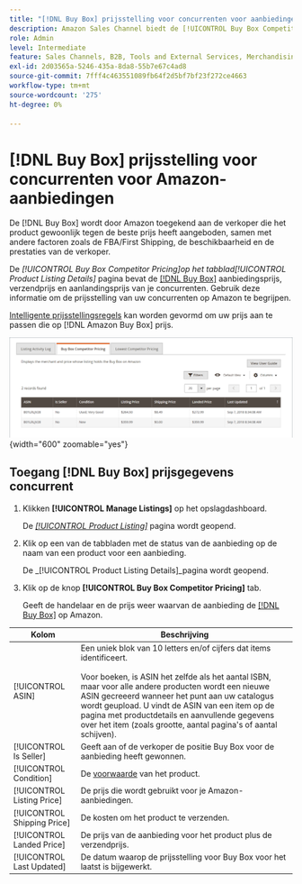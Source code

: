```yaml
---
title: "[!DNL Buy Box] prijsstelling voor concurrenten voor aanbiedingen in Amazon"
description: Amazon Sales Channel biedt de [!UICONTROL Buy Box Competitor Pricing] om u te helpen de prijsstelling van uw concurrenten op Amazon te begrijpen.
role: Admin
level: Intermediate
feature: Sales Channels, B2B, Tools and External Services, Merchandising, Integration
exl-id: 2d03565a-5246-435a-8da8-55b7e67c4ad8
source-git-commit: 7fff4c463551089fb64f2d5bf7bf23f272ce4663
workflow-type: tm+mt
source-wordcount: '275'
ht-degree: 0%

---
```


# [!DNL Buy Box] prijsstelling voor concurrenten voor Amazon-aanbiedingen

De [!DNL Buy Box] wordt door Amazon toegekend aan de verkoper die het product gewoonlijk tegen de beste prijs heeft aangeboden, samen met andere factoren zoals de FBA/First Shipping, de beschikbaarheid en de prestaties van de verkoper.

De _[!UICONTROL Buy Box Competitor Pricing]_op het tabblad_[!UICONTROL Product Listing Details]_ pagina bevat de [[!DNL Buy Box]](./buy-box-competitor-pricing.md) aanbiedingsprijs, verzendprijs en aanlandingsprijs van je concurrenten. Gebruik deze informatie om de prijsstelling van uw concurrenten op Amazon te begrijpen.

[Intelligente prijsstellingsregels](./intelligent-repricing-rules.md) kan worden gevormd om uw prijs aan te passen die op [!DNL Amazon Buy Box] prijs.

![Gegevens over prijzen voor concurrenten Buy Box](assets/amazon-listing-details-buy-box.png){width="600" zoomable="yes"}

## Toegang [!DNL Buy Box] prijsgegevens concurrent

1. Klikken **[!UICONTROL Manage Listings]** op het opslagdashboard.

   De [_[!UICONTROL Product Listing]_](./managing-product-listings.md) pagina wordt geopend.

1. Klik op een van de tabbladen met de status van de aanbieding op de naam van een product voor een aanbieding.

   De _[!UICONTROL Product Listing Details]_pagina wordt geopend.

1. Klik op de knop **[!UICONTROL Buy Box Competitor Pricing]** tab.

   Geeft de handelaar en de prijs weer waarvan de aanbieding de [[!DNL Buy Box]](./buy-box-competitor-pricing.md) op Amazon.

| Kolom | Beschrijving |
|-----------------------------|----------------------------------------------------------------------------------------------------------------------------------------------------------------------------------------------------------------------------------------------------------------------------------------------------------------------------------------------------------------------------------------|
| [!UICONTROL ASIN] | Een uniek blok van 10 letters en/of cijfers dat items identificeert.<br><br>Voor boeken, is ASIN het zelfde als het aantal ISBN, maar voor alle andere producten wordt een nieuwe ASIN gecreeerd wanneer het punt aan uw catalogus wordt geupload. U vindt de ASIN van een item op de pagina met productdetails en aanvullende gegevens over het item (zoals grootte, aantal pagina&#39;s of aantal schijven). |
| [!UICONTROL Is Seller] | Geeft aan of de verkoper de positie Buy Box voor de aanbieding heeft gewonnen. |
| [!UICONTROL Condition] | De [voorwaarde](./product-listing-condition.md) van het product. |
| [!UICONTROL Listing Price] | De prijs die wordt gebruikt voor je Amazon-aanbiedingen. |
| [!UICONTROL Shipping Price] | De kosten om het product te verzenden. |
| [!UICONTROL Landed Price] | De prijs van de aanbieding voor het product plus de verzendprijs. |
| [!UICONTROL Last Updated] | De datum waarop de prijsstelling voor Buy Box voor het laatst is bijgewerkt. |
